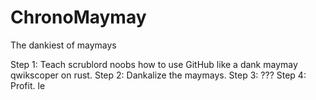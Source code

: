 # ChronoMaymay
The dankiest of maymays

Step 1: Teach scrublord noobs how to use GitHub like a dank maymay qwikscoper on rust.
Step 2: Dankalize the maymays.
Step 3: ???
Step 4: Profit.
le 
